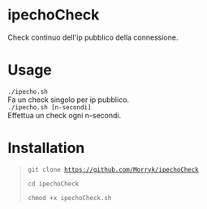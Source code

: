 # ipechoCheck
Check continuo dell'ip pubblico della connessione.

# Usage
<code>./ipecho.sh</code><br>
Fa un check singolo per ip pubblico.<br>
<code>./ipecho.sh [n-secondi]</code><br>
Effettua un check ogni n-secondi.

# Installation
> <code>git clone https://github.com/Morryk/ipechoCheck</code>
> 
> <code>cd ipechoCheck</code>
> 
> <code>chmod +x ipechoCheck.sh</code>

